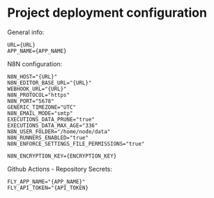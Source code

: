 # Project deployment configuration

General info:
```
URL={URL} 
APP_NAME={APP_NAME}
```

N8N configuration:
```
N8N_HOST="{URL}"
N8N_EDITOR_BASE_URL="{URL}"
WEBHOOK_URL="{URL}"
N8N_PROTOCOL="https"
N8N_PORT="5678"
GENERIC_TIMEZONE="UTC"
N8N_EMAIL_MODE="smtp"
EXECUTIONS_DATA_PRUNE="true"
EXECUTIONS_DATA_MAX_AGE="336"
N8N_USER_FOLDER="/home/node/data"
N8N_RUNNERS_ENABLED="true"
N8N_ENFORCE_SETTINGS_FILE_PERMISSIONS="true"

N8N_ENCRYPTION_KEY={ENCRYPTION_KEY}
```

Github Actions - Repository Secrets:
```
FLY_APP_NAME="{APP_NAME}"
FLY_API_TOKEN="{API_TOKEN}
```